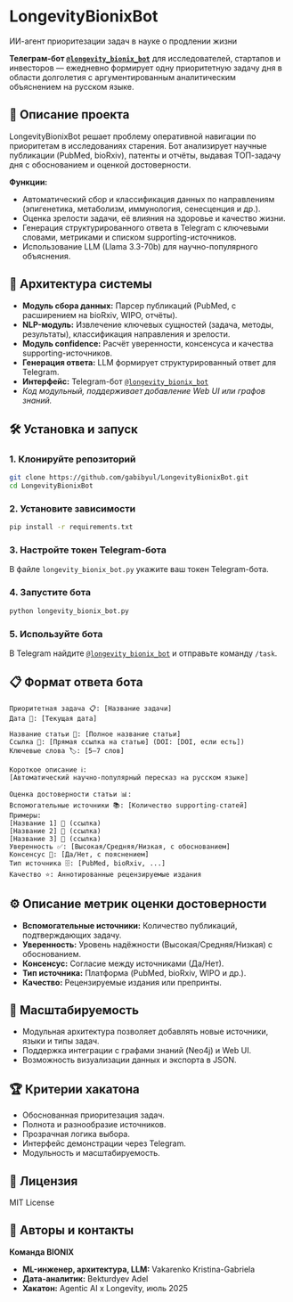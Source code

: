 # LongevityBionixBot

ИИ-агент приоритезации задач в науке о продлении жизни

**Телеграм-бот [`@longevity_bionix_bot`](https://t.me/longevity_bionix_bot)** для исследователей, стартапов и инвесторов — ежедневно формирует одну приоритетную задачу дня в области долголетия с аргументированным аналитическим объяснением на русском языке.

## 🚀 Описание проекта

LongevityBionixBot решает проблему оперативной навигации по приоритетам в исследованиях старения. Бот анализирует научные публикации (PubMed, bioRxiv), патенты и отчёты, выдавая ТОП-задачу дня с обоснованием и оценкой достоверности.

**Функции:**
- Автоматический сбор и классификация данных по направлениям (эпигенетика, метаболизм, иммунология, сенесценция и др.).
- Оценка зрелости задачи, её влияния на здоровье и качество жизни.
- Генерация структурированного ответа в Telegram с ключевыми словами, метриками и списком supporting-источников.
- Использование LLM (Llama 3.3-70b) для научно-популярного объяснения.

## 🧩 Архитектура системы

- **Модуль сбора данных:** Парсер публикаций (PubMed, с расширением на bioRxiv, WIPO, отчёты).
- **NLP-модуль:** Извлечение ключевых сущностей (задача, методы, результаты), классификация направления и зрелости.
- **Модуль confidence:** Расчёт уверенности, консенсуса и качества supporting-источников.
- **Генерация ответа:** LLM формирует структурированный ответ для Telegram.
- **Интерфейс:** Telegram-бот [`@longevity_bionix_bot`](https://t.me/longevity_bionix_bot)
- *Код модульный, поддерживает добавление Web UI или графов знаний.*

## 🛠 Установка и запуск

### 1. Клонируйте репозиторий
```bash
git clone https://github.com/gabibyul/LongevityBionixBot.git
cd LongevityBionixBot
````

### 2. Установите зависимости

```bash
pip install -r requirements.txt
```

### 3. Настройте токен Telegram-бота

В файле `longevity_bionix_bot.py` укажите ваш токен Telegram-бота.

### 4. Запустите бота

```bash
python longevity_bionix_bot.py
```

### 5. Используйте бота

В Telegram найдите [`@longevity_bionix_bot`](https://t.me/longevity_bionix_bot) и отправьте команду `/task`.

## 📋 Формат ответа бота

```
Приоритетная задача 📋: [Название задачи]
Дата 📅: [Текущая дата]

Название статьи 📄: [Полное название статьи]
Ссылка 🔗: [Прямая ссылка на статью] (DOI: [DOI, если есть])
Ключевые слова 🏷️: [5–7 слов]

Короткое описание ℹ️:
[Автоматический научно-популярный пересказ на русском языке]

Оценка достоверности статьи 📊:
Вспомогательные источники 📚: [Количество supporting-статей]
Примеры:
[Название 1] 🔗 (ссылка)
[Название 2] 🔗 (ссылка)
[Название 3] 🔗 (ссылка)
Уверенность ✅: [Высокая/Средняя/Низкая, с обоснованием]
Консенсус 🤝: [Да/Нет, с пояснением]
Тип источника 🗄️: [PubMed, bioRxiv, ...]
Качество ⭐: Аннотированные рецензируемые издания
```

## ⚙️ Описание метрик оценки достоверности

* **Вспомогательные источники:** Количество публикаций, подтверждающих задачу.
* **Уверенность:** Уровень надёжности (Высокая/Средняя/Низкая) с обоснованием.
* **Консенсус:** Согласие между источниками (Да/Нет).
* **Тип источника:** Платформа (PubMed, bioRxiv, WIPO и др.).
* **Качество:** Рецензируемые издания или препринты.

## 🔄 Масштабируемость

* Модульная архитектура позволяет добавлять новые источники, языки и типы задач.
* Поддержка интеграции с графами знаний (Neo4j) и Web UI.
* Возможность визуализации данных и экспорта в JSON.

## 🏆 Критерии хакатона

* Обоснованная приоритезация задач.
* Полнота и разнообразие источников.
* Прозрачная логика выбора.
* Интерфейс демонстрации через Telegram.
* Модульность и масштабируемость.

## 📜 Лицензия

MIT License

## 👤 Авторы и контакты

**Команда BIONIX**

* **ML-инженер, архитектура, LLM:** Vakarenko Kristina-Gabriela
* **Дата-аналитик:** Bekturdyev Adel
* **Хакатон:** Agentic AI x Longevity, июль 2025
